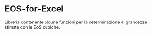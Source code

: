 # EOS-for-Excel
Libreria contenente alcune funzioni per la determinazione di grandezze stimate con le EoS cubiche.
